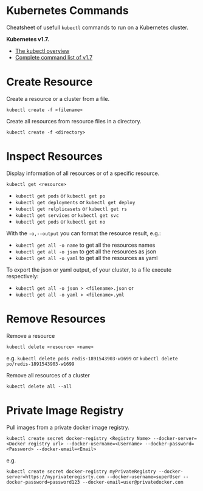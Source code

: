 # Kubernetes Commands
Cheatsheet of usefull `kubectl` commands to run on a Kubernetes cluster.

**Kubernetes v1.7.**

 - [The kubectl overview](https://kubernetes.io/docs/user-guide/kubectl-overview/)
 - [Complete command list of v1.7](https://kubernetes.io/docs/user-guide/kubectl/v1.7/)

# Create Resource

Create a resource or a cluster from a file.

```
kubectl create -f <filename>
```

Create all resources from resource files in a directory.
```
kubectl create -f <directory>
```

# Inspect Resources

Display information of all resources or of a specific resource.

```
kubectl get <resource>
```

 - `kubectl get pods` or `kubectl get po`
 - `kubectl get deployments` or `kubectl get deploy`
 - `kubectl get relplicasets` or `kubectl get rs`
 - `kubectl get services` or `kubectl get svc`
 - `kubectl get pods` or `kubectl get no`

With the `-o,--output` you can format the resource result, e.g.:
 - `kubectl get all -o name` to get all the resources names
 - `kubectl get all -o json` to get all the resources as json
 - `kubectl get all -o yaml` to get all the resources as yaml

To export the json or yaml output, of your cluster, to a file execute respectively:
 - `kubectl get all -o json > <filename>.json` or
 - `kubectl get all -o yaml > <filename>.yml`

# Remove Resources

Remove a resource
```
kubectl delete <resource> <name>
```
e.g.
`kubectl delete pods redis-1891543903-w1699` or `kubectl delete po/redis-1891543903-w1699`

Remove all resources of a cluster

`kubectl delete all --all`


# Private Image Registry

Pull images from a private docker image registry.
```
kubectl create secret docker-registry <Registry Name> --docker-server=<Docker registry url> --docker-username=<Username> --docker-password=<Password> --docker-email=<Email>
```

e.g.
```
kubectl create secret docker-registry myPrivateRegistry --docker-server=https://myprivateregisrty.com --docker-username=superUser --docker-password=password123 --docker-email=user@privatedocker.com
```
